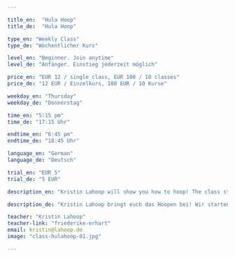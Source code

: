 ```yaml
---

title_en:  "Hula Hoop"
title_de:  "Hula Hoop"

type_en: "Weekly Class"
type_de: "Wöchentlicher Kurs"

level_en: "Beginner. Join anytime"
level_de: "Anfänger. Einstieg jederzeit möglich"

price_en: "EUR 12 / single class, EUR 100 / 10 classes"
price_de: "12 EUR / Einzelkurs, 100 EUR / 10 Kurse"

weekday_en: "Thursday"
weekday_de: "Donnerstag"

time_en: "5:15 pm"
time_de: "17:15 Uhr"

endtime_en: "6:45 pm"
endtime_de: "18:45 Uhr"

language_en: "German"
language_de: "Deutsch"

trial_en: "EUR 5"
trial_de: "5 EUR"

description_en: "Kristin Lahoop will show you how to hoop! The class starts with a fun warm-up. Next up, you’ll learn a combination of tricks on various topics - isolation, flips, jumps, verticals… on the foundation you will become creative with small hula hoop dance improvisations, which will become more important as the class progresses. Music – whithout stylistic limitations – will keep us motivated and inspired. The class is open for beginners (no matter your age). We'll focus on one hoop first. And with that we’ll have plenty to do already: Let the hoop wander from knees to neck, twist yourself elegantly out of the hoop, isolation, etc. Later we’ll add a second hoop. No worries, this is neither a hardcore workout class nor an artistic school – most importantly it’s about fun and enjoying your body!"

description_de: "Kristin Lahoop bringt euch das Hoopen bei! Wir starten den Kurs mit einer spielerischen Aufwärmung. Dann bringe ich euch eine Kombination aus mehreren Tricks zu einem speziellen Thema bei (Isolation, Flips, Würfe, Sprünge, Vertikal etc.). Anschließend werdet ihr selbst kreativ bei einem kleinen Teil Hula Hoop Tanz Improvisation, der im Laufe der Zeit mehr Platz einnehmen wird und am Ende dehnen wir gemeinsam ab. Musik – ohne stilistische Beschränkungen – wird uns motivieren und inspirieren. Der Kurs ist für Anfänger (egal wie alt du bist!) geeignet. Der Fokus liegt zunächst auf einem Hula Hoop. Damit kann man schon allerhand anfangen: den Reifen von den Knien bis zum Hals wandern lassen, sich elegant aus dem Reifen heraus und wieder reindrehen, Isolation etc. Später kommt dann auch ein zweiter Hoop dazu. Keine Angst, das hier ist weder ein Fitnesskurs noch eine Artistenschule, bei mir geht es vor allem um Spaß und ein schönes Körpergefühl!"

teacher: "Kristin Lahoop"
teacher-link: "friederike-erhart"
email: kristin@lahoop.de
image: "class-hulahoop-01.jpg"

---
```


